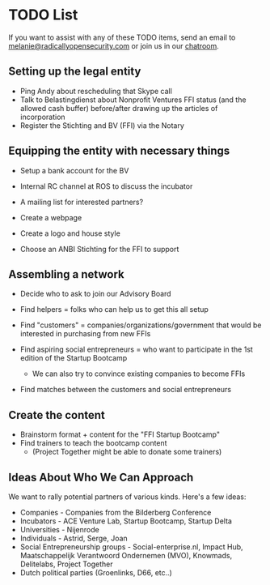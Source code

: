 # TODO List

If you want to assist with any of these TODO items, send an email to melanie@radicallyopensecurity.com or join us in our [chatroom](https://chat.nonprofit.ventures).

## Setting up the legal entity

* Ping Andy about rescheduling that Skype call
* Talk to Belastingdienst about Nonprofit Ventures FFI status (and the allowed cash buffer) before/after drawing up the articles of incorporation
* Register the Stichting and BV (FFI) via the Notary
  
## Equipping the entity with necessary things

* Setup a bank account for the BV

* Internal RC channel at ROS to discuss the incubator
* A mailing list for interested partners?

* Create a webpage 
* Create a logo and house style
* Choose an ANBI Stichting for the FFI to support

## Assembling a network

* Decide who to ask to join our Advisory Board
* Find helpers = folks who can help us to get this all setup

* Find "customers" = companies/organizations/government that would be interested in purchasing from new FFIs
* Find aspiring social entrepreneurs = who want to participate in the 1st edition of the Startup Bootcamp
  * We can also try to convince existing companies to become FFIs
* Find matches between the customers and social entrepreneurs

## Create the content

* Brainstorm format + content for the "FFI Startup Bootcamp"
* Find trainers to teach the bootcamp content
  * (Project Together might be able to donate some trainers)

## Ideas About Who We Can Approach

We want to rally potential partners of various kinds.  Here's a few ideas:

* Companies - Companies from the Bilderberg Conference
* Incubators - ACE Venture Lab, Startup Bootcamp, Startup Delta
* Universities - Nijenrode
* Individuals - Astrid, Serge, Joan
* Social Entrepreneurship groups - Social-enterprise.nl, Impact Hub, Maatschappelijk Verantwoord Ondernemen (MVO), Knowmads, Delitelabs, Project Together
* Dutch political parties (Groenlinks, D66, etc..)
